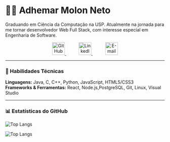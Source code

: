 # 👨‍💻 Adhemar Molon Neto

Graduando em Ciência da Computação na USP. Atualmente na jornada para me tornar desenvolvedor Web Full Stack, com interesse especial em Engenharia de Software.

<p align="center">
  <a href="https://github.com/AdhemarMolon" target="_blank" style="margin-right: 20px;">
    <img src="https://skillicons.dev/icons?i=github" width="40" alt="GitHub"/>
  </a>
  <a href="https://www.linkedin.com/in/adhemar-molon-neto-6b5647268/" target="_blank" style="margin: 0 20px;">
    <img src="https://skillicons.dev/icons?i=linkedin" width="40" alt="LinkedIn"/>
  </a>
  <a href="mailto:adhemarmolon@usp.br" style="margin-left: 20px;">
    <img src="https://skillicons.dev/icons?i=gmail" width="40" alt="E-mail"/>
  </a>
</p>

---

### 🚀 Habilidades Técnicas

**Linguagens:** Java, C, C++, Python, JavaScript, HTML5/CSS3  
**Frameworks & Ferramentas:** React, Node.js,PostgreSQL, Git, Linux, Visual Studio  

---

### 📊 Estatísticas do GitHub

![Top Langs](https://github-readme-stats.vercel.app/api/top-langs/?username=AdhemarMolon&layout=compact&theme=solarized-light)


![Top Langs](https://github-readme-stats.vercel.app/api/top-langs/?username=AdhemarMolon&layout=compact&theme=solarized-light)

